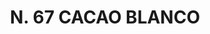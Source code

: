 ---
title: "N. 67 CACAO BLANCO"
plant-name: "N. 67"
plant-number: "067"
plant-img1: "/assets/img/plant067_verso.jpg"
plant-img2: "/assets/img/plant067.jpg"
plant-xml: "/assets/xml/plant067.xml"
plant-title: "N. 67 CACAO BLANCO"
plant-taxon-link: ""
plant-taxon-content: ""
layout: single-xml
---